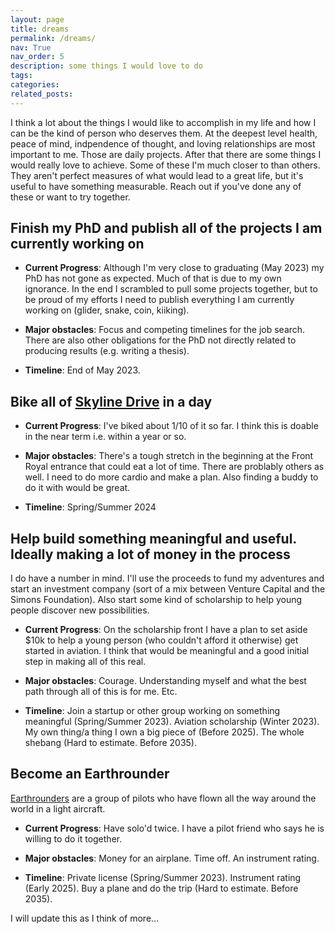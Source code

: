 ```yaml
---
layout: page
title: dreams
permalink: /dreams/
nav: True
nav_order: 5
description: some things I would love to do
tags: 
categories: 
related_posts: 
---
```


I think a lot about the things I would like to accomplish in my life and how I can be the kind
of person who deserves them. At the deepest level health, peace of mind, indpendence of thought, 
and loving relationships are most important to me. Those are daily projects. After that there are some 
things I would really love to achieve. Some of these I'm much closer to than others. They aren't 
perfect measures of what would lead to a great life, but it's useful to have something measurable. Reach out
if you've done any of these or want to try together.


## Finish my PhD and publish all of the projects I am currently working on

- **Current Progress**: Although I'm very close to graduating (May 2023) my PhD has not gone as expected. Much of that is
due to my own ignorance. In the end I scrambled to pull some projects together, but to be proud of my efforts I need 
to publish everything I am currently working on (glider, snake, coin, kiiking).


- **Major obstacles**: Focus and competing timelines for the job search. There are also other obligations for the PhD not directly
related to producing results (e.g. writing a thesis).


- **Timeline**: End of May 2023.

## Bike all of [Skyline Drive](https://www.nps.gov/shen/planyourvisit/driving-skyline-drive.htm) in a day

- **Current Progress**: I've biked about 1/10 of it so far. I think this is doable in the near term i.e. within a year or so.


- **Major obstacles**: There's a tough stretch in the beginning at the Front Royal entrance that could eat a lot of time. There
are problably others as well. I need to do more cardio and make a plan. Also finding a buddy to do it with would be great.


- **Timeline**: Spring/Summer 2024

## Help build something meaningful and useful. Ideally making a lot of money in the process
I do have a number in mind. I'll use the proceeds to fund my adventures and start an investment company (sort of a mix between Venture Capital and the Simons Foundation). 
Also start some kind of scholarship to help young people discover new possibilities.  

- **Current Progress**: On the scholarship front I have a plan to set aside $10k 
to help a young person (who couldn't afford it otherwise) get started in aviation. I think that would be 
meaningful and a good initial step in making all of this real. 


- **Major obstacles**: Courage. Understanding myself and what the best path through 
all of this is for me. Etc.


- **Timeline**: Join a startup or other group working on something meaningful (Spring/Summer 2023). Aviation scholarship (Winter 2023). 
My own thing/a thing I own a big piece of (Before 2025). The whole shebang (Hard to estimate. Before 2035).

## Become an Earthrounder
[Earthrounders](https://www.earthrounders.com/index.php) are a group of pilots who have flown all the way around the 
world in a light aircraft.

- **Current Progress**: Have solo'd twice. I have a pilot friend who says he
is willing to do it together.


- **Major obstacles**: Money for an airplane. Time off. An instrument rating.


- **Timeline**: Private license (Spring/Summer 2023). Instrument rating (Early 2025). Buy a plane and do the trip (Hard to estimate. Before 2035).

I will update this as I think of more...
